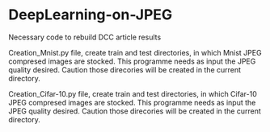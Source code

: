 # DeepLearning-on-JPEG
Necessary code to rebuild DCC article results

Creation_Mnist.py file, create train and test directories, in which Mnist JPEG compresed images are stocked. This programme needs as input the JPEG quality desired. Caution those direcories will be created in the current directory.

Creation_Cifar-10.py file, create train and test directories, in which Cifar-10 JPEG compresed images are stocked. This programme needs as input the JPEG quality desired. Caution those direcories will be created in the current directory.
